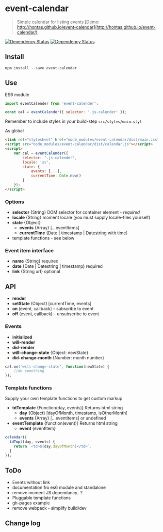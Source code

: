 # event-calendar

> Simple calendar for listing events [Demo: http://hontas.github.io/event-calendar](http://hontas.github.io/event-calendar/)

[![Dependency Status](https://david-dm.org/hontas/event-calendar.svg)](https://david-dm.org/hontas/event-calendar)
[![Dependency Status](https://david-dm.org/hontas/event-calendar/dev-status.svg)](https://david-dm.org/hontas/event-calendar#info=devDependencies)

## Install
```shell
npm install --save event-calendar
```

## Use
ES6 module
```js
import eventCalender from 'event-calender';

const cal = eventCalender({ selector: '.js-calender' });
```

Remember to include styles in your build-step `src/styles/main.styl`

As global
```html
<link rel="stylesheet" href="node_modules/event-calendar/dist/main.css">
<script src="node_modules/event-calendar/dist/calendar.js"></script>
<script>
    var cal = eventCalender({
        selector: '.js-calender',
        locale: 'sv',
        state: {
            events: [...],
            currentTime: Date.now()
        }
    });
</script>
```

### Options
- **selector** {String} DOM selector for container element - *required*
- **locale** {String} moment locale (you must supply locale-files yourself)
- **state** {Object}
    - **events** {Array} [...eventItems]
    - **currentTime** {Date | timestamp | Datestring with time}
- template functions - see below

### Event item interface
- **name** {String} required
- **date** {Date | Datestring | timestamp} required
- **link** {String url} optional

## API
- **render**
- **setState** (Object) [currentTime, events]
- **on** (event, callback) - subscribe to event
- **off** (event, callback) - unsubscribe to event

### Events
- **initialized**
- **will-render**
- **did-render**
- **will-change-state** {Object: newState}
- **did-change-month** {Number: month number}

```js
cal.on('will-change-state', function(newState) {
    //do something
});
```

### Template functions
Supply your own template functions to get custom markup

- **tdTemplate** {Function(day, events)} Returns html string    
    - **day** {Object} [dayOfMonth, timestamp, isOtherMonth]
    - **events** {Array} [...eventItems] or undefined
- **eventTemplate** {function(event)} Returns html string
    - **event** {eventItem}

```js
calendar({
  tdTmpl(day, events) {
    return `<td>${day.dayOfMonth}</td>`;
  }
});
```

## ToDo

- Events without link
- documentation fro es6 module and standalone
- remove moment JS dependancy...?
- Pluggable template functions
- gh-pages example
- remove webpack - simplify build/dev

## Change log
